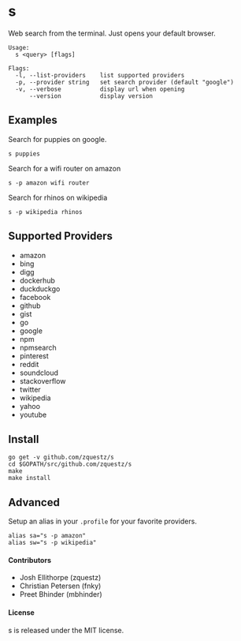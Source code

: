 # s
Web search from the terminal. Just opens your default browser.

```
Usage:
  s <query> [flags]

Flags:
  -l, --list-providers    list supported providers
  -p, --provider string   set search provider (default "google")
  -v, --verbose           display url when opening
      --version           display version
```

## Examples

Search for puppies on google.
```
s puppies
```

Search for a wifi router on amazon
```
s -p amazon wifi router
```

Search for rhinos on wikipedia
```
s -p wikipedia rhinos
```

## Supported Providers

* amazon
* bing
* digg
* dockerhub
* duckduckgo
* facebook
* github
* gist
* go
* google
* npm
* npmsearch
* pinterest
* reddit
* soundcloud
* stackoverflow
* twitter
* wikipedia
* yahoo
* youtube

## Install

```
go get -v github.com/zquestz/s
cd $GOPATH/src/github.com/zquestz/s
make
make install
```

## Advanced

Setup an alias in your `.profile` for your favorite providers.
```
alias sa="s -p amazon"
alias sw="s -p wikipedia"
```

#### Contributors

* Josh Ellithorpe (zquestz)
* Christian Petersen (fnky)
* Preet Bhinder (mbhinder)

#### License

s is released under the MIT license.
